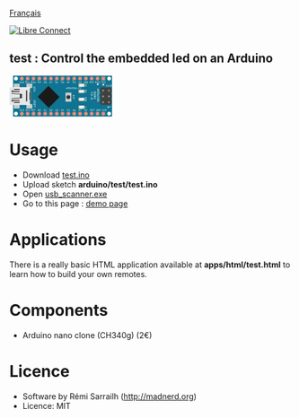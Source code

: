 [Français](README.fr.md)

[![Libre Connect](https://madnerdorg.github.io/libreconnect/doc/img/libreconnect_banner.png)](https://madnerdorg.github.io/libreconnect/)   

test : Control the embedded led on an Arduino   
-------------------
![LedAnimation](doc/nano_led_anim.gif?raw=true)

# Usage
* Download [test.ino](https://github.com/madnerdorg/test/archive/master.zip)
* Upload sketch **arduino/test/test.ino**
* Open [usb_scanner.exe](http://github.com/madnerdorg/libreConnect/releases)
* Go to this page : [demo page](http://madnerd.org/interface/howto.html)

# Applications
There is a really basic HTML application available at **apps/html/test.html** to learn how to build your own remotes.

# Components
* Arduino nano clone (CH340g) (2€)

# Licence
* Software by Rémi Sarrailh (http://madnerd.org)
* Licence: MIT

